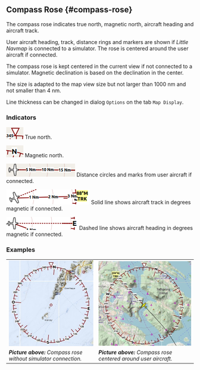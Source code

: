 ## Compass Rose {#compass-rose}

The compass rose indicates true north, magnetic north, aircraft heading and aircraft track.

User aircraft heading, track, distance rings and markers are shown if _Little Navmap_ is connected to a simulator. The rose is centered around the user aircraft if connected.

The compass rose is kept centered in the current view if not connected to a simulator. Magnetic declination is based on the declination in the center.

The size is adapted to the map view size but not larger than 1000 nm and not smaller than 4 nm.

Line thickness can be changed in dialog `Options` on the tab `Map Display`.

### Indicators

![True North](../images/legend/compass_rose_true_north.png "True North") True north.

![Magnetic North](../images/legend/compass_rose_mag_north.png "Magnetic North") Magnetic north.

![Distance Circles](../images/legend/compass_rose_dist.png "Distance Circles") Distance circles and marks from user aircraft if connected.

![Aircraft Track](../images/legend/compass_rose_track.png "Aircraft Track") Solid line shows aircraft track in degrees magnetic if connected.

![Aircraft Heading](../images/legend/compass_rose_heading.png "Aircraft Heading") Dashed line shows aircraft heading in degrees magnetic if connected.

### Examples
| | |
| --- | --- |
| ![Compass Rose](../images/compass_rose.jpg "Compass Rose") | ![Compass Rose Aircraft](../images/compass_rose_aircraft.jpg "Compass Rose with Aircraft") |
| _**Picture above:** Compass rose without simulator connection._ | _**Picture above:** Compass rose centered around user aircraft._ |
